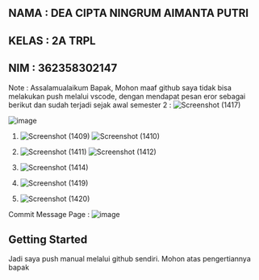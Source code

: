 NAMA : DEA CIPTA NINGRUM AIMANTA PUTRI
-
KELAS : 2A TRPL
-
NIM : 362358302147
-

Note : Assalamualaikum Bapak, Mohon maaf github saya tidak bisa melakukan push melalui vscode, dengan mendapat pesan eror sebagai berikut dan sudah terjadi sejak awal semester 2 :
![Screenshot (1417)](https://github.com/user-attachments/assets/cda95d12-6cac-4254-8a14-5f68a15c4d97)

![image](https://github.com/user-attachments/assets/67b83cfd-8d29-41b9-bf9f-10daf496d402)

1. ![Screenshot (1409)](https://github.com/user-attachments/assets/a2f4b19a-2b4f-4ec2-a951-e2dc937700db)
![Screenshot (1410)](https://github.com/user-attachments/assets/50ce7694-16d3-47a2-9ecd-aeb3082989b1)

2. ![Screenshot (1411)](https://github.com/user-attachments/assets/f93ca16c-cb79-4926-a413-8e0b27efa0ba)
   ![Screenshot (1412)](https://github.com/user-attachments/assets/18592f83-9407-4d7d-8650-406af10770a4)

3. ![Screenshot (1414)](https://github.com/user-attachments/assets/eab2a345-ccfb-403d-bda1-561f26ffdb56)
4. ![Screenshot (1419)](https://github.com/user-attachments/assets/cd4c6bd6-af95-44e5-836b-46d39177857d)
5. ![Screenshot (1420)](https://github.com/user-attachments/assets/550c3d58-da80-49a3-9932-38caaddf866a)

Commit Message Page : ![image](https://github.com/user-attachments/assets/5735de42-73db-4a2e-b1f5-2e1aee3ba868)






## Getting Started
Jadi saya push manual melalui github sendiri. Mohon atas pengertiannya bapak
